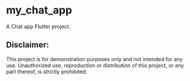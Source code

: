 # my_chat_app

A Chat app Flutter project.

## Disclaimer:
This project is for demonstration purposes only and not 
intended for any use. Unauthorized use, 
reproduction or distribution of this project, 
or any part thereof, is strictly prohibited.

